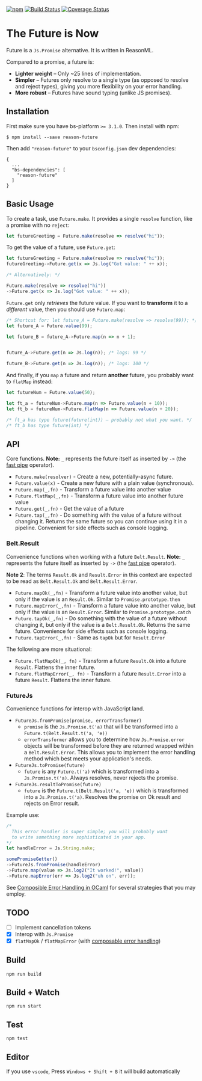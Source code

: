 [![npm](https://img.shields.io/npm/v/reason-future.svg)](https://www.npmjs.com/package/reason-future)
[![Build Status](https://travis-ci.org/RationalJS/future.svg?branch=master)](https://travis-ci.org/RationalJS/future)
[![Coverage Status](https://coveralls.io/repos/github/RationalJS/future/badge.svg?branch=test-coverage)](https://coveralls.io/github/RationalJS/future?branch=test-coverage)

# The Future is Now

Future is a `Js.Promise` alternative. It is written in ReasonML.

Compared to a promise, a future is:

- **Lighter weight** – Only ~25 lines of implementation.
- **Simpler** – Futures only resolve to a single type (as opposed to resolve and reject types), giving you more flexibility on your error handling.
- **More robust** – Futures have sound typing (unlike JS promises).

## Installation

First make sure you have bs-platform `>= 3.1.0`. Then install with npm:

```
$ npm install --save reason-future
```

Then add `"reason-future"` to your `bsconfig.json` dev dependencies:

```
{
  ...
  "bs-dependencies": [
    "reason-future"
  ]
}
```

## Basic Usage

To create a task, use `Future.make`. It provides a single `resolve` function, like a promise with no `reject`:

```js
let futureGreeting = Future.make(resolve => resolve("hi"));
```

To get the value of a future, use `Future.get`:

```js
let futureGreeting = Future.make(resolve => resolve("hi"));
futureGreeting->Future.get(x => Js.log("Got value: " ++ x));

/* Alternatively: */

Future.make(resolve => resolve("hi"))
->Future.get(x => Js.log("Got value: " ++ x));
```

`Future.get` only *retrieves* the future value. If you want to **transform** it to a *different* value, then you should use `Future.map`:

```js
/* Shortcut for: let future_A = Future.make(resolve => resolve(99)); */
let future_A = Future.value(99);

let future_B = future_A->Future.map(n => n + 1);


future_A->Future.get(n => Js.log(n)); /* logs: 99 */

future_B->Future.get(n => Js.log(n)); /* logs: 100 */
```

And finally, if you `map` a future and return **another** future, you probably want to `flatMap` instead:

```js
let futureNum = Future.value(50);

let ft_a = futureNum->Future.map(n => Future.value(n + 10));
let ft_b = futureNum->Future.flatMap(n => Future.value(n + 20));

/* ft_a has type future(future(int)) – probably not what you want. */
/* ft_b has type future(int) */
```

## API

Core functions. **Note:** `_` represents the future itself as inserted by `->` (the [fast pipe](https://bucklescript.github.io/docs/en/fast-pipe.html) operator).

- `Future.make(resolver)` - Create a new, potentially-async future.
- `Future.value(x)` - Create a new future with a plain value (synchronous).
- `Future.map(_,fn)` - Transform a future value into another value
- `Future.flatMap(_,fn)` - Transform a future value into another future value
- `Future.get(_,fn)` - Get the value of a future
- `Future.tap(_,fn)` - Do something with the value of a future without changing it. Returns the same future so you can continue using it in a pipeline. Convenient for side effects such as console logging.

### Belt.Result

Convenience functions when working with a future `Belt.Result`. **Note:** `_` represents the future itself as inserted by `->` (the [fast pipe](https://bucklescript.github.io/docs/en/fast-pipe.html) operator).

**Note 2**: The terms `Result.Ok` and `Result.Error` in this context are expected to be read as `Belt.Result.Ok` and `Belt.Result.Error`.

- `Future.mapOk(_,fn)` - Transform a future value into another value, but only if the value is an `Result.Ok`. Similar to `Promise.prototype.then`
- `Future.mapError(_,fn)` - Transform a future value into another value, but only if the value is an `Result.Error`. Similar to `Promise.prototype.catch`
- `Future.tapOk(_,fn)` - Do something with the value of a future without changing it, but only if the value is a `Belt.Result.Ok`. Returns the same future. Convenience for side effects such as console logging.
- `Future.tapError(_,fn)` - Same as `tapOk` but for `Result.Error`

The following are more situational:

- `Future.flatMapOk(_, fn)` - Transform a future `Result.Ok` into
a future `Result`. Flattens the inner future.
- `Future.flatMapError(_, fn)` - Transform a future `Result.Error` into
a future `Result`. Flattens the inner future.

### FutureJs

Convenience functions for interop with JavaScript land.

- `FutureJs.fromPromise(promise, errorTransformer)`
  - `promise` is the `Js.Promise.t('a)` that will be transformed into a
    `Future.t(Belt.Result.t('a, 'e))`
  - `errorTransformer` allows you to determine how `Js.Promise.error`
    objects will be transformed before they are returned wrapped within
    a `Belt.Result.Error`.  This allows you to implement the error handling
    method which best meets your application's needs.
- `FutureJs.toPromise(future)`
  - `future` is any `Future.t('a)` which is transformed into a
    `Js.Promise.t('a)`. Always resolves, never rejects the promise.
- `FutureJs.resultToPromise(future)`
  - `future` is the `Future.t(Belt.Result('a, 'e))` which is transformed into a
    `Js.Promise.t('a)`. Resolves the promise on Ok result and rejects on Error result.

Example use:


```js
/*
  This error handler is super simple; you will probably want
  to write something more sophisticated in your app.
*/
let handleError = Js.String.make;

somePromiseGetter()
->FutureJs.fromPromise(handleError)
->Future.map(value => Js.log2("It worked!", value))
->Future.mapError(err => Js.log2("uh on", err));
```

See [Composible Error Handling in OCaml][error-handling] for several strategies that you may employ.

## TODO

- [ ] Implement cancellation tokens
- [x] Interop with `Js.Promise`
- [x] `flatMapOk` / `flatMapError` (with [composable error handling](http://keleshev.com/composable-error-handling-in-ocaml))

## Build

```
npm run build
```

## Build + Watch

```
npm run start
```

## Test

```
npm test
```

## Editor
If you use `vscode`, Press `Windows + Shift + B` it will build automatically

[error-handling]: http://keleshev.com/composable-error-handling-in-ocaml
